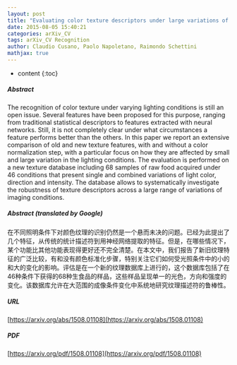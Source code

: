 ```yaml
---
layout: post
title: "Evaluating color texture descriptors under large variations of controlled lighting conditions"
date: 2015-08-05 15:40:21
categories: arXiv_CV
tags: arXiv_CV Recognition
author: Claudio Cusano, Paolo Napoletano, Raimondo Schettini
mathjax: true
---
```


* content
{:toc}

##### Abstract
The recognition of color texture under varying lighting conditions is still an open issue. Several features have been proposed for this purpose, ranging from traditional statistical descriptors to features extracted with neural networks. Still, it is not completely clear under what circumstances a feature performs better than the others. In this paper we report an extensive comparison of old and new texture features, with and without a color normalization step, with a particular focus on how they are affected by small and large variation in the lighting conditions. The evaluation is performed on a new texture database including 68 samples of raw food acquired under 46 conditions that present single and combined variations of light color, direction and intensity. The database allows to systematically investigate the robustness of texture descriptors across a large range of variations of imaging conditions.

##### Abstract (translated by Google)
在不同照明条件下对颜色纹理的识别仍然是一个悬而未决的问题。已经为此提出了几个特征，从传统的统计描述符到用神经网络提取的特征。但是，在哪些情况下，某个功能比其他功能表现得更好还不完全清楚。在本文中，我们报告了新旧纹理特征的广泛比较，有和没有颜色标准化步骤，特别关注它们如何受光照条件中的小的和大的变化的影响。评估是在一个新的纹理数据库上进行的，这个数据库包括了在46种条件下获得的68种生食品的样品，这些样品呈现单一的光色，方向和强度的变化。该数据库允许在大范围的成像条件变化中系统地研究纹理描述符的鲁棒性。

##### URL
[https://arxiv.org/abs/1508.01108](https://arxiv.org/abs/1508.01108)

##### PDF
[https://arxiv.org/pdf/1508.01108](https://arxiv.org/pdf/1508.01108)

